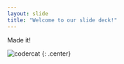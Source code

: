 ```yaml
---
layout: slide
title: "Welcome to our slide deck!"
---
```


Made it!

![codercat](https://octodex.github.com/images/codercat.jpg)
{: .center}
